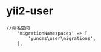 # yii2-user

````
//命名空间
    'migrationNamespaces' => [
        'yuncms\user\migrations',
    ],
````